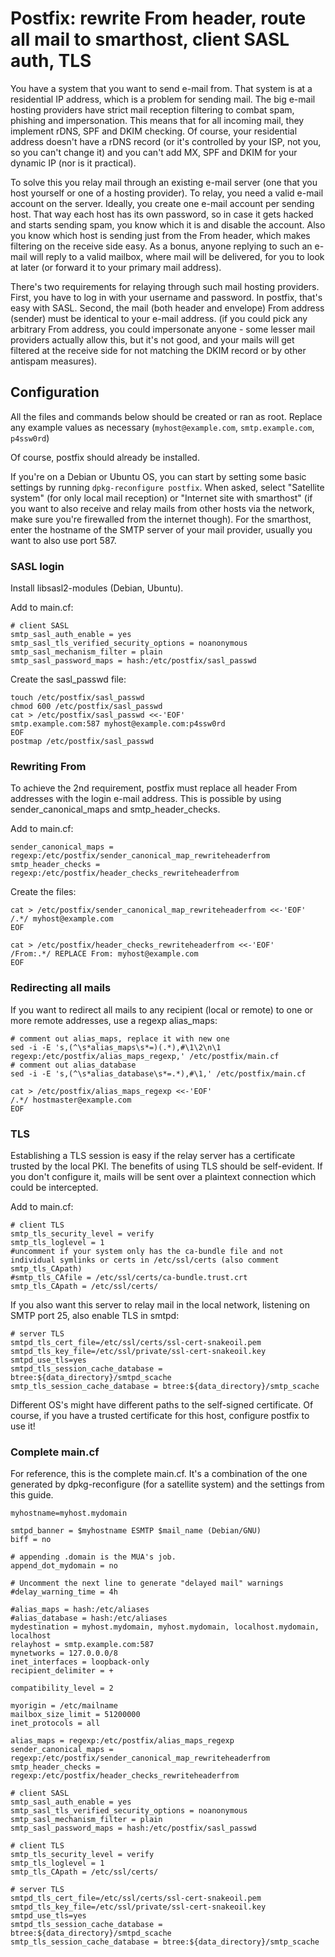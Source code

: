 # Postfix: rewrite From header, route all mail to smarthost, client SASL auth, TLS

You have a system that you want to send e-mail from. That system is at a residential IP address, which is a problem for sending mail.
The big e-mail hosting providers have strict mail reception filtering to combat spam, phishing and impersonation. This means that for all incoming mail, they implement rDNS, SPF and DKIM checking.
Of course, your residential address doesn't have a rDNS record (or it's controlled by your ISP, not you, so you can't change it) and you can't add MX, SPF and DKIM for your dynamic IP (nor is it practical).

To solve this you relay mail through an existing e-mail server (one that you host yourself or one of a hosting provider). To relay, you need a valid e-mail account on the server. Ideally, you create one e-mail account per sending host. That way each host has its own password, so in case it gets hacked and starts sending spam, you know which it is and disable the account. Also you know which host is sending just from the From header, which makes filtering on the receive side easy. As a bonus, anyone replying to such an e-mail will reply to a valid mailbox, where mail will be delivered, for you to look at later (or forward it to your primary mail address).

There's two requirements for relaying through such mail hosting providers.
First, you have to log in with your username and password. In postfix, that's easy with SASL.
Second, the mail (both header and envelope) From address (sender) must be identical to your e-mail address. (if you could pick any arbitrary From address, you could impersonate anyone - some lesser mail providers actually allow this, but it's not good, and your mails will get filtered at the receive side for not matching the DKIM record or by other antispam measures).

## Configuration
All the files and commands below should be created or ran as root. Replace any example values as necessary (`myhost@example.com`, `smtp.example.com`, `p4ssw0rd`)

Of course, postfix should already be installed.

If you're on a Debian or Ubuntu OS, you can start by setting some basic settings by running `dpkg-reconfigure postfix`.
When asked, select "Satellite system" (for only local mail reception) or "Internet site with smarthost" (if you want to also receive and relay mails from other hosts via the network, make sure you're firewalled from the internet though).
For the smarthost, enter the hostname of the SMTP server of your mail provider, usually you want to also use port 587.

### SASL login
Install libsasl2-modules (Debian, Ubuntu).

Add to main.cf:
```
# client SASL
smtp_sasl_auth_enable = yes
smtp_sasl_tls_verified_security_options = noanonymous
smtp_sasl_mechanism_filter = plain
smtp_sasl_password_maps = hash:/etc/postfix/sasl_passwd
```

Create the sasl_passwd file:
```
touch /etc/postfix/sasl_passwd
chmod 600 /etc/postfix/sasl_passwd
cat > /etc/postfix/sasl_passwd <<-'EOF'
smtp.example.com:587 myhost@example.com:p4ssw0rd
EOF
postmap /etc/postfix/sasl_passwd
```

### Rewriting From
To achieve the 2nd requirement, postfix must replace all header From addresses with the login e-mail address.
This is possible by using sender_canonical_maps and smtp_header_checks.

Add to main.cf:
```
sender_canonical_maps = regexp:/etc/postfix/sender_canonical_map_rewriteheaderfrom
smtp_header_checks = regexp:/etc/postfix/header_checks_rewriteheaderfrom
```

Create the files:
```
cat > /etc/postfix/sender_canonical_map_rewriteheaderfrom <<-'EOF'
/.*/ myhost@example.com
EOF

cat > /etc/postfix/header_checks_rewriteheaderfrom <<-'EOF'
/From:.*/ REPLACE From: myhost@example.com
EOF
```

### Redirecting all mails
If you want to redirect all mails to any recipient (local or remote) to one or more remote addresses, use a regexp alias_maps:

```
# comment out alias_maps, replace it with new one
sed -i -E 's,(^\s*alias_maps\s*=)(.*),#\1\2\n\1 regexp:/etc/postfix/alias_maps_regexp,' /etc/postfix/main.cf
# comment out alias_database
sed -i -E 's,(^\s*alias_database\s*=.*),#\1,' /etc/postfix/main.cf

cat > /etc/postfix/alias_maps_regexp <<-'EOF'
/.*/ hostmaster@example.com
EOF
```

### TLS
Establishing a TLS session is easy if the relay server has a certificate trusted by the local PKI.
The benefits of using TLS should be self-evident. If you don't configure it, mails will be sent over a plaintext connection which could be intercepted.

Add to main.cf:
```
# client TLS
smtp_tls_security_level = verify
smtp_tls_loglevel = 1
#uncomment if your system only has the ca-bundle file and not individual symlinks or certs in /etc/ssl/certs (also comment smtp_tls_CApath)
#smtp_tls_CAfile = /etc/ssl/certs/ca-bundle.trust.crt
smtp_tls_CApath = /etc/ssl/certs/
```

If you also want this server to relay mail in the local network, listening on SMTP port 25, also enable TLS in smtpd:
```
# server TLS
smtpd_tls_cert_file=/etc/ssl/certs/ssl-cert-snakeoil.pem
smtpd_tls_key_file=/etc/ssl/private/ssl-cert-snakeoil.key
smtpd_use_tls=yes
smtpd_tls_session_cache_database = btree:${data_directory}/smtpd_scache
smtp_tls_session_cache_database = btree:${data_directory}/smtp_scache
```
Different OS's might have different paths to the self-signed certificate. Of course, if you have a trusted certificate for this host, configure postfix to use it!

### Complete main.cf
For reference, this is the complete main.cf. It's a combination of the one generated by dpkg-reconfigure (for a satellite system) and the settings from this guide.

```
myhostname=myhost.mydomain

smtpd_banner = $myhostname ESMTP $mail_name (Debian/GNU)
biff = no

# appending .domain is the MUA's job.
append_dot_mydomain = no

# Uncomment the next line to generate "delayed mail" warnings
#delay_warning_time = 4h

#alias_maps = hash:/etc/aliases
#alias_database = hash:/etc/aliases
mydestination = myhost.mydomain, myhost.mydomain, localhost.mydomain, localhost
relayhost = smtp.example.com:587
mynetworks = 127.0.0.0/8
inet_interfaces = loopback-only
recipient_delimiter = +

compatibility_level = 2

myorigin = /etc/mailname
mailbox_size_limit = 51200000
inet_protocols = all

alias_maps = regexp:/etc/postfix/alias_maps_regexp
sender_canonical_maps = regexp:/etc/postfix/sender_canonical_map_rewriteheaderfrom
smtp_header_checks = regexp:/etc/postfix/header_checks_rewriteheaderfrom

# client SASL
smtp_sasl_auth_enable = yes
smtp_sasl_tls_verified_security_options = noanonymous
smtp_sasl_mechanism_filter = plain
smtp_sasl_password_maps = hash:/etc/postfix/sasl_passwd

# client TLS
smtp_tls_security_level = verify
smtp_tls_loglevel = 1
smtp_tls_CApath = /etc/ssl/certs/

# server TLS
smtpd_tls_cert_file=/etc/ssl/certs/ssl-cert-snakeoil.pem
smtpd_tls_key_file=/etc/ssl/private/ssl-cert-snakeoil.key
smtpd_use_tls=yes
smtpd_tls_session_cache_database = btree:${data_directory}/smtpd_scache
smtp_tls_session_cache_database = btree:${data_directory}/smtp_scache
```
